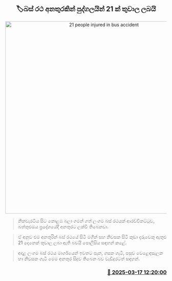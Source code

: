 <p align='center'><b><h2 align='center' title='21 people injured in bus accident'>🏷බස් රථ අනතුරකින් පුද්ගලයින් 21 ක් තුවාල ලබයි</h2></b></p>
<p align='center'><img src='https://helakuru.sgp1.cdn.digitaloceanspaces.com/esana/images/lib/accident-new.jpg' width='600' alt='21 people injured in bus accident'></p>

> නිකවැරටිය සිට කොළඹ බලා ගමන් ගත් ලංගම බස් රථයක් ආරච්චිකට්ටුව, බත්තුළුඔය ප්‍රදේශයේදී අනතුරට ලක්වී තිබෙනවා.

> ඒ අනුව එම අනතුරින් බස් රථයේ සිටී මගීන් සහ නිවසක සිටි කුඩා දරුවෙකු ඇතුළු 21 දෙනෙක් තුවාල ලබා ඇති බවයි පොලීසිය සඳහන් කළේ.

> අදාළ ලංගම බස් රථය මාර්ගයෙන් ඉවතට පැන, ගසක ගැටී, පසුව වෙළෙඳසැලක හා නිවසක ගැටී මෙම අනතුර සිදුව තිබෙන බව වැඩිදුරටත් සඳහන්.



<h3 align='right'><a href='https://www.helakuru.lk/esana/p/108377/'>📅 2025-03-17 12:20:00</a></h3>
